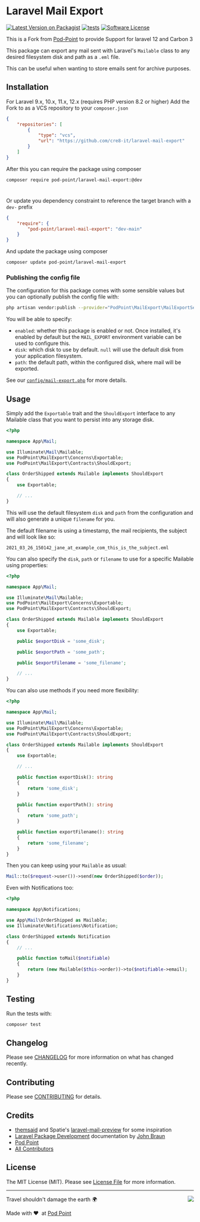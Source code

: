 # Laravel Mail Export

[![Latest Version on Packagist](https://img.shields.io/packagist/v/pod-point/laravel-mail-export.svg?style=flat-square)](https://packagist.org/packages/pod-point/laravel-mail-export)
[![tests](https://github.com/Pod-Point/laravel-mail-export/actions/workflows/run-tests.yml/badge.svg?branch=2.x)](https://github.com/Pod-Point/laravel-mail-export/actions/workflows/run-tests.yml)
[![Software License](https://img.shields.io/badge/license-MIT-brightgreen.svg?style=flat-square)](LICENSE.md)

This is a Fork from [Pod-Point](https://github.com/Pod-Point/laravel-mail-export) to provide Support for laravel 12 and Carbon 3

This package can export any mail sent with Laravel's `Mailable` class to any desired filesystem disk and path as a `.eml` file.

This can be useful when wanting to store emails sent for archive purposes.

## Installation

For Laravel 9.x, 10.x, 11.x, 12.x (requires PHP version 8.2 or higher)
Add the Fork to as a VCS repository to your `composer.json`
```json
{
    "repositories": [
        {
            "type": "vcs",
            "url": "https://github.com/cre8-it/laravel-mail-export"
        }
    ]
}
```

After this you can require the package using composer
```bash
composer require pod-point/laravel-mail-export:@dev
```
#
Or update you dependency constraint to reference the target branch with a `dev-` prefix
```json
{
    "require": {
        "pod-point/laravel-mail-export": "dev-main"
    }
}
```
And update the package using composer
```bash
composer update pod-point/laravel-mail-export
```

### Publishing the config file

The configuration for this package comes with some sensible values but you can optionally publish the config file with:

```bash
php artisan vendor:publish --provider="PodPoint\MailExport\MailExportServiceProvider"
```

You will be able to specify:

* `enabled`: whether this package is enabled or not. Once installed, it's enabled by default but the `MAIL_EXPORT` environment variable can be used to configure this.
* `disk`: which disk to use by default. `null` will use the default disk from your application filesystem.
* `path`: the default path, within the configured disk, where mail will be exported.

See our [`config/mail-export.php`](config/mail-export.php) for more details.

## Usage

Simply add the `Exportable` trait and the `ShouldExport` interface to any Mailable class that you want to persist into any storage disk.

```php
<?php

namespace App\Mail;

use Illuminate\Mail\Mailable;
use PodPoint\MailExport\Concerns\Exportable;
use PodPoint\MailExport\Contracts\ShouldExport;

class OrderShipped extends Mailable implements ShouldExport
{
    use Exportable;

    // ...
}
```

This will use the default filesystem `disk` and `path` from the configuration and will also generate a unique `filename` for you.

The default filename is using a timestamp, the mail recipients, the subject and will look like so:

```
2021_03_26_150142_jane_at_example_com_this_is_the_subject.eml
```

You can also specify the `disk`, `path` or `filename` to use for a specific Mailable using properties:

```php
<?php

namespace App\Mail;

use Illuminate\Mail\Mailable;
use PodPoint\MailExport\Concerns\Exportable;
use PodPoint\MailExport\Contracts\ShouldExport;

class OrderShipped extends Mailable implements ShouldExport
{
    use Exportable;

    public $exportDisk = 'some_disk';

    public $exportPath = 'some_path';

    public $exportFilename = 'some_filename';

    // ...
}
```

You can also use methods if you need more flexibility:

```php
<?php

namespace App\Mail;

use Illuminate\Mail\Mailable;
use PodPoint\MailExport\Concerns\Exportable;
use PodPoint\MailExport\Contracts\ShouldExport;

class OrderShipped extends Mailable implements ShouldExport
{
    use Exportable;

    // ...

    public function exportDisk(): string
    {
        return 'some_disk';
    }

    public function exportPath(): string
    {
        return 'some_path';
    }

    public function exportFilename(): string
    {
        return 'some_filename';
    }
}
```

Then you can keep using your `Mailable` as usual:

```php
Mail::to($request->user())->send(new OrderShipped($order));
```

Even with Notifications too:

```php
<?php

namespace App\Notifications;

use App\Mail\OrderShipped as Mailable;
use Illuminate\Notifications\Notification;

class OrderShipped extends Notification
{
    // ...

    public function toMail($notifiable)
    {
        return (new Mailable($this->order))->to($notifiable->email);
    }
}
```

## Testing

Run the tests with:

```bash
composer test
```

## Changelog

Please see [CHANGELOG](CHANGELOG.md) for more information on what has changed recently.

## Contributing

Please see [CONTRIBUTING](CONTRIBUTING.md) for details.

## Credits

- [themsaid](https://github.com/themsaid) and Spatie's [laravel-mail-preview](https://github.com/spatie/laravel-mail-preview) for some inspiration
- [Laravel Package Development](https://laravelpackage.com) documentation by [John Braun](https://github.com/Jhnbrn90)
- [Pod Point](https://github.com/pod-point)
- [All Contributors](https://github.com/pod-point/laravel-mail-export/graphs/contributors)

## License

The MIT License (MIT). Please see [License File](LICENCE.md) for more information.

---

<img src="https://d3h256n3bzippp.cloudfront.net/pod-point-logo.svg" align="right" />

Travel shouldn't damage the earth 🌍

Made with ❤️&nbsp;&nbsp;at [Pod Point](https://pod-point.com)
